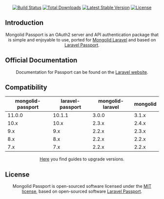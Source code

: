 <STYLE type="text/css">
    P {text-align: center}
</STYLE>
<p>
<a href="https://github.com/leroy-merlin-br/mongolid-passport/actions?query=workflow%3ATests"><img src="https://github.com/leroy-merlin-br/mongolid-passport/workflows/Tests/badge.svg" alt="Build Status"></a>
<a href="https://packagist.org/packages/leroy-merlin-br/mongolid-passport"><img src="https://poser.pugx.org/leroy-merlin-br/mongolid-passport/d/total.svg" alt="Total Downloads"></a>
<a href="https://packagist.org/packages/leroy-merlin-br/mongolid-passport"><img src="https://poser.pugx.org/leroy-merlin-br/mongolid-passport/v/stable.svg" alt="Latest Stable Version"></a>
<a href="https://packagist.org/packages/leroy-merlin-br/mongolid-passport"><img src="https://poser.pugx.org/leroy-merlin-br/mongolid-passport/license.svg" alt="License"></a>
</p>

## Introduction

Mongolid Passport is an OAuth2 server and API authentication package that is simple and enjoyable to use,
ported for [Mongolid Laravel](https://github.com/leroy-merlin-br/mongolid-laravel) and based on [Laravel Passport](https://github.com/laravel/passport).

## Official Documentation

Documentation for Passport can be found on the [Laravel website](https://laravel.com/docs/master/passport).

## Compatibility

| mongolid-passport | laravel-passport | mongolid-laravel | mongolid |
|-------------------|------------------|------------------|----------|
| 11.0.0            | 10.1.1           | 3.0.0            | 3.1.x    |
| 10.x              | 10.x             | 2.3.x            | 2.4.x    |
| 9.x               | 9.x              | 2.2.x            | 2.3.x    |
| 8.x               | 8.x              | 2.2.x            | 2.2.x    |
| 7.x               | 7.x              | 2.2.x            | 2.2.x    |

[Here](docs/upgrade/upgrade-guide.md) you find guides to upgrade versions.

## License

Mongolid Passport is open-sourced software licensed under the [MIT license](https://opensource.org/licenses/MIT),
based on open-sourced software [Laravel Passport](https://github.com/laravel/passport).

